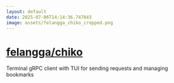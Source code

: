 ```yaml
---
layout: default
date: 2025-07-06T14:14:36.747043
image: assets/felangga_chiko_cropped.png
---
```


# [felangga/chiko](https://github.com/felangga/chiko)

Terminal gRPC client with TUI for sending requests and managing bookmarks
